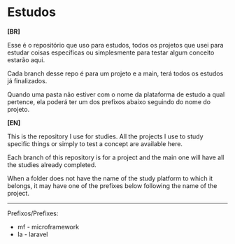 # Estudos

**[BR]**

Esse é o repositório que uso para estudos, todos os projetos que usei para estudar coisas específicas ou simplesmente para testar algum conceito estarão aqui. 

Cada branch desse repo é para um projeto e a main, terá todos os estudos já finalizados.

Quando uma pasta não estiver com o nome da plataforma de estudo a qual pertence, ela poderá ter um dos prefixos abaixo seguindo do nome do projeto.


**[EN]**

This is the repository I use for studies. All the projects I use to study specific things or simply to test a concept are available here.

Each branch of this repository is for a project and the main one will have all the studies already completed.

When a folder does not have the name of the study platform to which it belongs, it may have one of the prefixes below following the name of the project.

<hr />

Prefixos/Prefixes:

- mf - microframework
- la - laravel
